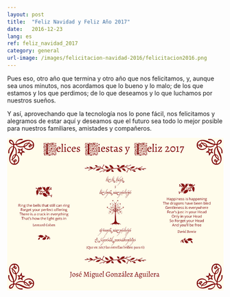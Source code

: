 ```yaml
---
layout: post
title:  "Feliz Navidad y Feliz Año 2017"
date:   2016-12-23
lang: es
ref: feliz_navidad_2017
category: general
url-image: /images/felicitacion-navidad-2016/felicitacion2016.png
---
```


Pues eso, otro año que termina y otro año que nos felicitamos, y, aunque sea unos minutos, nos acordamos que lo bueno y lo malo; de los que estamos y los que perdimos; de lo que deseamos y lo que luchamos por nuestros sueños.

Y así, aprovechando que la tecnología nos lo pone fácil, nos felicitamos y alegramos de estar aquí y deseamos que el futuro sea todo lo mejor posible para nuestros familiares, amistades y compañeros.

<img src="/images/felicitacion-navidad-2016/felicitacion2016.jpg" style="display:block;margin-left:auto; margin-right:auto;" width="800px"/>

